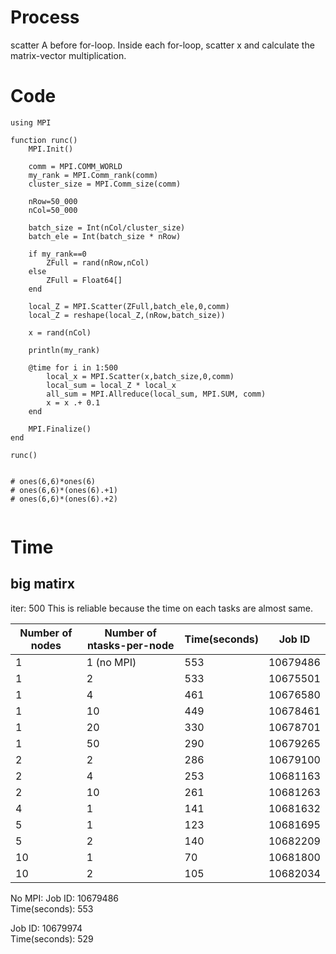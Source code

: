 # Process 
scatter A before for-loop. Inside each for-loop, scatter x and calculate the matrix-vector multiplication.  


# Code
```
using MPI

function runc()
    MPI.Init()

    comm = MPI.COMM_WORLD
    my_rank = MPI.Comm_rank(comm)
    cluster_size = MPI.Comm_size(comm)

    nRow=50_000
    nCol=50_000

    batch_size = Int(nCol/cluster_size)
    batch_ele = Int(batch_size * nRow)

    if my_rank==0
        ZFull = rand(nRow,nCol)
    else
        ZFull = Float64[]
    end

    local_Z = MPI.Scatter(ZFull,batch_ele,0,comm)
    local_Z = reshape(local_Z,(nRow,batch_size))

    x = rand(nCol)

    println(my_rank)

    @time for i in 1:500
        local_x = MPI.Scatter(x,batch_size,0,comm)
        local_sum = local_Z * local_x
        all_sum = MPI.Allreduce(local_sum, MPI.SUM, comm)
        x = x .+ 0.1
    end

    MPI.Finalize()
end

runc()


# ones(6,6)*ones(6)
# ones(6,6)*(ones(6).+1)
# ones(6,6)*(ones(6).+2)


```


# Time
## big matirx

iter: 500
This is reliable because the time on each tasks are almost same.

| Number of nodes | Number of ntasks-per-node | Time(seconds)| Job ID |
|-----------------|----------------|--------------|--------|
|              1  |    1 (no MPI)  |     553     |10679486|
|             1   | 2              |     533     |10675501|
|             1   | 4              |   461       |10676580|
|             1   | 10             |   449       |10678461|
|             1   | 20             |    330      |10678701|
|             1   | 50             |     290     |10679265|
|             2   | 2              |     286     |10679100|
|             2   | 4              |    253      |10681163|
|             2   | 10             |   261       |10681263|
|             4   | 1              |    141       |10681632|
|             5   | 1              |     123      |10681695|
|             5   |  2             |    140       |10682209|
|             10   | 1             |    70       |10681800|
|             10   | 2             |    105      |10682034|

No MPI: 
Job ID: 10679486  
Time(seconds): 553

Job ID: 10679974   
Time(seconds): 529

